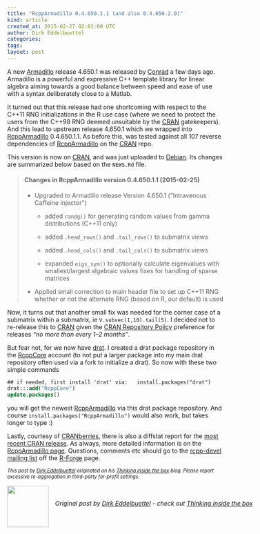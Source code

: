 ```yaml
---
title: "RcppArmadillo 0.4.650.1.1 (and also 0.4.650.2.0)"
kind: article
created_at: 2015-02-27 02:01:00 UTC
author: Dirk Eddelbuettel
categories: 
tags: 
layout: post
---
```

<p>A new <a href="http://arma.sourceforge.net/">Armadillo</a> release 4.650.1 was released by <a href="http://conradsanderson.id.au/">Conrad</a> a few days ago. Armadillo is a powerful and expressive C++ template library for linear algebra aiming towards a good balance between speed and ease of use with a syntax deliberately close to a Matlab.</p>
<p>It turned out that this release had one shortcoming with respect to the C++11 RNG initializations in the R use case (where we need to protect the users from the C++98 RNG deemed unsuitable by the <a href="http://cran.r-project.org">CRAN</a> gatekeepers). And this lead to upstream release 4.650.1 which we wrapped into <a href="http://dirk.eddelbuettel.com/code/rcpp.armadillo.html">RcppArmadillo</a> 0.4.650.1.1. As before this, was tested against all 107 reverse dependencies of <a href="http://dirk.eddelbuettel.com/code/rcpp.armadillo.html">RcppArmadillo</a> on the <a href="http://cran.r-project.org">CRAN</a> repo.</p>
<p>This version is now on <a href="http://cran.r-project.org">CRAN</a>, and was just uploaded to <a href="http://www.debian.org">Debian</a>. Its changes are summarized below based on the <code>NEWS.Rd</code> file.</p>
<blockquote>
<h4>
Changes in RcppArmadillo version 0.4.650.1.1 (2015-02-25)
</h4>
<ul>
  <li><p> 
Upgraded to Armadillo release Version 4.650.1 (&quot;Intravenous Caffeine Injector&quot;)
</p>
  <ul>
    <li><p> 
added <code>randg()</code> for generating random values from gamma distributions (C++11 only)
</p> </li>
    <li><p> 
added <code>.head_rows()</code> and <code>.tail_rows()</code> to submatrix views
</p> </li>
    <li><p> 
added <code>.head_cols()</code> and <code>.tail_cols()</code> to submatrix views
</p> </li>
    <li><p> 
expanded <code>eigs_sym()</code> to optionally calculate eigenvalues with smallest/largest algebraic values fixes for handling of sparse matrices
</p> </li>
  </ul>
  </li>
  <li><p> 
Applied small correction to main header file to set up C++11 RNG whether or not the alternate RNG (based on R, our default) is used
</p> </li>
</ul>
</blockquote>

<p>Now, it turns out that another small fix was needed for the corner case of a submatrix within a submatrix, ie <code>V.subvec(1,10).tail(5)</code>. I decided not to re-release this to <a href="http://cran.r-project.org">CRAN</a> given the <a href="http://cran.r-project.org/web/packages/policies.html">CRAN Repository Policy</a> preference for releases <em>“no more than every 1–2 months”</em>.</p>
<p>But fear not, for we now have <a href="http://dirk.eddelbuettel.com/code/drat.html">drat</a>. I created a drat package repository in the <a href="https://github.com/RcppCore">RcppCore</a> account (to not put a larger package into my main drat repository often used via a fork to initialize a drat). So now with these two simple commands</p>
<pre class="sourceCode r"><code class="sourceCode r">## if needed, first install &#39;drat&#39; via:   install.packages(&quot;drat&quot;)
drat:::<span class="kw">add</span>(<span class="st">&quot;RcppCore&quot;</span>)
<span class="kw">update.packages</span>()</code></pre>
<p>you will get the newest <a href="http://dirk.eddelbuettel.com/code/rcpp.armadillo.html">RcppArmadillo</a> via this drat package repository. And course <code>install.packages(&quot;RcppArmadillo&quot;)</code> would also work, but takes longer to type :)</p>
<p>Lastly, courtesy of <a href="http://dirk.eddelbuettel.com/cranberries/">CRANberries</a>, there is also a diffstat report for the <a href="http://dirk.eddelbuettel.com/cranberries/2015/02/26#RcppArmadillo_0.4.650.1.1">most recent CRAN release</a>. As always, more detailed information is on the <a href="http://dirk.eddelbuettel.com/code/rcpp.armadillo.html">RcppArmadillo page</a>. Questions, comments etc should go to the <a href="https://lists.r-forge.r-project.org/cgi-bin/mailman/listinfo/rcpp-devel">rcpp-devel mailing list</a> off the <a href="http://r-forge.r-project.org/projects/rcpp/">R-Forge</a> page.</p>
<p style="font-size:80%; font-style:italic;">
This post by <a href="http://dirk.eddelbuettel.com">Dirk Eddelbuettel</a> originated on his <a href="http://dirk.eddelbuettel.com/blog/">Thinking inside the box</a> blog. Please report excessive re-aggregation in third-party for-profit settings.
<p><div class="author">
  <img src="" style="width: 96px; height: 96;">
  <span style="position: absolute; padding: 32px 15px;">
    <i>Original post by <a href="http://twitter.com/">Dirk Eddelbuettel</a> - check out <a href="http://dirk.eddelbuettel.com/blog">Thinking inside the box   </a></i>
  </span>
</div>
